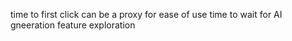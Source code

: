 time to first click can be a proxy for ease of use
time to wait for AI gneeration
feature exploration
